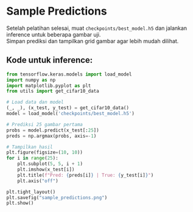 # Sample Predictions

Setelah pelatihan selesai, muat `checkpoints/best_model.h5` dan jalankan inference untuk beberapa gambar uji.  
Simpan prediksi dan tampilkan grid gambar agar lebih mudah dilihat.

## Kode untuk inference:

```python
from tensorflow.keras.models import load_model
import numpy as np
import matplotlib.pyplot as plt
from utils import get_cifar10_data

# Load data dan model
(_, _), (x_test, y_test) = get_cifar10_data()
model = load_model('checkpoints/best_model.h5')

# Prediksi 25 gambar pertama
probs = model.predict(x_test[:25])
preds = np.argmax(probs, axis=-1)

# Tampilkan hasil
plt.figure(figsize=(10, 10))
for i in range(25):
    plt.subplot(5, 5, i + 1)
    plt.imshow(x_test[i])
    plt.title(f"Pred: {preds[i]} | True: {y_test[i]}")
    plt.axis("off")

plt.tight_layout()
plt.savefig("sample_predictions.png")
plt.show()
